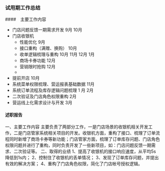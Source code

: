 ### 试用期工作总结

####　主要工作内容

- 门店问题反馈一期需求开发 9月 10月
- 门店收银机
  - 性能优化 9月
  - 接口重构（满赠、换购） 10月
  - 收单逻辑梳理与重构 10月 11月 12月 1月
  - 商场卡券功能  12月
  - 营销限时抢购 12月
  - 
- 提前开店 10月
- 系统菜单权限梳理、营运报表基础数据 11月
- 系统订单流程及库存逻辑问题梳理 1 月 2月
- 二次验证及门店角色权限重构 2月
- 营运线上化需求设计与开发 3月

#### 述职报告

一、主要工作内容
主要负责了两部分工作，一是门店场景的收银机相关开发工作，二是门店管家系统相关项目的开发。收银机方面，重构了接口、梳理了订单流程同时新增了商场卡券等新功能；门店管家方面，梳理了订单库存问题、门店角色权限问题并进行了重构，同时负责开发了一些新项目，如：门店问题反馈一期需求、二次验证等。
二、取得的业绩
1、提高了收银机的接口响应速度，从平均5s降低到1s内；
2、控制住了收银机的丢单情况；
3、发现了订单库存问题，并提出有效的解决方案；
4、重构了门店角色权限，简化了门店帐号授权逻辑。

